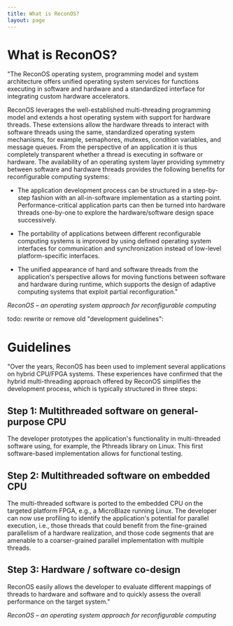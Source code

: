 ```yaml
---
title: What is ReconOS?
layout: page
---
```

# What is ReconOS?

"The ReconOS operating system, programming model and system architecture offers unified operating system services for functions executing in software and hardware and a standardized interface for integrating custom hardware accelerators.

ReconOS leverages the well-established multi-threading programming model and extends a host operating system with support for hardware threads. These extensions allow the hardware threads to interact with software threads using the same, standardized operating system mechanisms, for example, semaphores, mutexes, condition variables, and message queues. From the perspective of an application it is thus completely transparent whether a thread is executing in software or hardware. The availability of an operating system layer providing symmetry between software and hardware threads provides the following benefits for reconfigurable computing systems:

* The application development process can be structured in a step-by-step fashion with an all-in-software implementation as a starting point. Performance-critical application parts can then be turned into hardware threads one-by-one to explore the hardware/software design space successively.

* The portability of applications between different reconfigurable computing systems is improved by using defined operating system interfaces for communication and synchronization instead of low-level platform-specific interfaces.
 
* The unified appearance of hard and software threads from the application's perspective allows for moving functions between software and hardware during runtime, which supports the design of adaptive computing systems that exploit partial reconfiguration."

<cite>ReconOS – an operating system approach for reconfigurable computing</cite>

todo: rewrite or remove old "development guidelines":
# Guidelines

"Over the years, ReconOS has been used to implement several applications on hybrid CPU/FPGA systems. These experiences have confirmed that the hybrid multi-threading approach offered by ReconOS simplifies the development process, which is typically structured in three steps:

## Step 1: Multithreaded software on general-purpose CPU

The developer prototypes the application's functionality in multi-threaded software using, for example, the Pthreads library on Linux. This first software-based implementation allows for functional testing. 

## Step 2: Multithreaded software on embedded CPU

The multi-threaded software is ported to the embedded CPU on the targeted platform FPGA, e.g., a MicroBlaze running Linux. The developer can now use profiling to identify the application's potential for parallel execution, i.e., those threads that could benefit from the fine-grained parallelism of a hardware realization, and those code segments that are amenable to a coarser-grained parallel implementation with multiple threads. 

## Step 3: Hardware / software co-design

ReconOS easily allows the developer to evaluate different mappings of threads to hardware and software and to quickly assess the overall performance on the target system."

<cite>ReconOS – an operating system approach for reconfigurable computing</cite>
